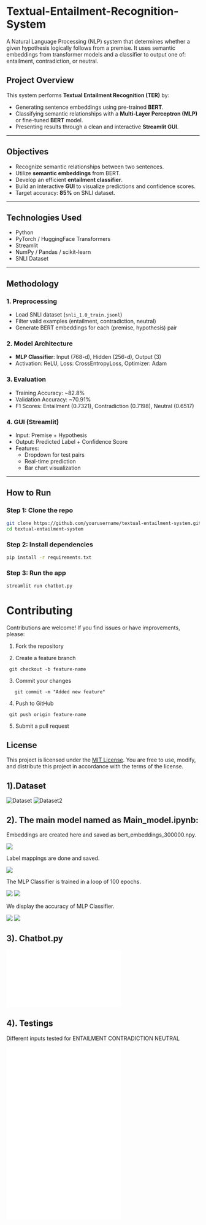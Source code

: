 # Textual-Entailment-Recognition-System
A Natural Language Processing (NLP) system that determines whether a given hypothesis logically follows from a premise. It uses semantic embeddings from transformer models and a classifier to output one of: entailment, contradiction, or neutral.

##  Project Overview

This system performs **Textual Entailment Recognition (TER)** by:
- Generating sentence embeddings using pre-trained **BERT**.
- Classifying semantic relationships with a **Multi-Layer Perceptron (MLP)** or fine-tuned **BERT** model.
- Presenting results through a clean and interactive **Streamlit GUI**.

---

##  Objectives
- Recognize semantic relationships between two sentences.
- Utilize **semantic embeddings** from BERT.
- Develop an efficient **entailment classifier**.
- Build an interactive **GUI** to visualize predictions and confidence scores.
- Target accuracy: **85%** on SNLI dataset.

---

##  Technologies Used
- Python
- PyTorch / HuggingFace Transformers
- Streamlit
- NumPy / Pandas / scikit-learn
- SNLI Dataset

---

##  Methodology

### 1. Preprocessing
- Load SNLI dataset (`snli_1.0_train.jsonl`)
- Filter valid examples (entailment, contradiction, neutral)
- Generate BERT embeddings for each (premise, hypothesis) pair

### 2. Model Architecture
- **MLP Classifier**: Input (768-d), Hidden (256-d), Output (3)
- Activation: ReLU, Loss: CrossEntropyLoss, Optimizer: Adam

### 3. Evaluation
- Training Accuracy: ~82.8%
- Validation Accuracy: ~70.91%
- F1 Scores: Entailment (0.7321), Contradiction (0.7198), Neutral (0.6517)

### 4. GUI (Streamlit)
- Input: Premise + Hypothesis
- Output: Predicted Label + Confidence Score
- Features:
  - Dropdown for test pairs
  - Real-time prediction
  - Bar chart visualization

---

##  How to Run

### Step 1: Clone the repo
```bash
git clone https://github.com/yourusername/textual-entailment-system.git
cd textual-entailment-system
```

### Step 2: Install dependencies

```bash
pip install -r requirements.txt
```

### Step 3: Run the app

```bash
streamlit run chatbot.py
```

# Contributing

Contributions are welcome! If you find issues or have improvements, please:

1. Fork the repository

2. Create a feature branch
  ```
   git checkout -b feature-name
```

3. Commit your changes
```
   git commit -m "Added new feature"
```

4. Push to GitHub
  ```
   git push origin feature-name
```
5. Submit a pull request 

## License

This project is licensed under the [MIT License](LICENSE). You are free to use, modify, and distribute this project in accordance with the terms of the license.

## 1).Dataset

![Dataset](assets/Picture1.png)
![Dataset2](assets/Picture2.png)


## 2). The main model named as Main_model.ipynb:

Embeddings are created here and saved as bert_embeddings_300000.npy.

![](assets/Picture3.png)



Label mappings are done and saved.


![](assets/Picture4.png)



The MLP Classifier is trained in a loop of 100 epochs.


![](assets/Picture5.png)
![](assets/Picture8.png)


We display the accuracy of MLP Classifier.

![](assets/Picture6.png)
![](assets/Picture9.png)



## 3). Chatbot.py


![](assets/Picture7.py)


## 4). Testings


Different inputs tested for 
ENTAILMENT
CONTRADICTION
NEUTRAL

![](assets/Picture10.py)
![](assets/Picture11.py)
![](assets/Picture12.py)



